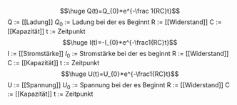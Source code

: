 $$\huge Q(t)=Q_{0}*e^{-\frac 1{RC}t}$$
Q := [[Ladung]]
$Q_{0}$ := Ladung bei der es Beginnt
R := [[Widerstand]]
C := [[Kapazität]]
t := Zeitpunkt
$$\huge I(t)=-I_{0}*e^{-\frac1{RC}t}$$
I := [[Stromstärke]]
$I_{0}$ := Stromstärke bei der es beginnt
R := [[Widerstand]]
C := [[Kapazität]]
t := Zeitpunkt
$$\huge U(t)=U_{0}*e^{-\frac1{RC}t}$$
U := [[Spannung]]
$U_{0}$ := Spannung bei der es Beginnt
R := [[Widerstand]]
C := [[Kapazität]]
t := Zeitpunkt